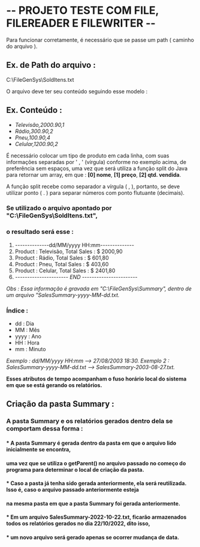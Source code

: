 # -- PROJETO TESTE COM FILE, FILEREADER E FILEWRITER --

Para funcionar corretamente, é necessário que se passe um path ( caminho do arquivo ). 

## Ex. de Path do arquivo :

C:\FileGenSys\SoldItens.txt

O arquivo deve ter seu conteúdo seguindo esse modelo :

## Ex. Conteúdo :

* *Televisão,2000.90,1*
* *Rádio,300.90,2*
* *Pneu,100.90,4*
* *Celular,1200.90,2*

É necessário colocar um tipo de produto em cada linha, com suas informações 
separadas por ' , ' (vírgula) conforme no exemplo acima, de preferência sem 
espaços, uma vez que será utiliza a função split do Java para retornar um 
array, em que : **[0] nome**, **[1] preço**, **[2] qtd. vendida**.

A função split recebe como separador a vírgula ( , ), portanto, se deve
utilizar ponto ( . ) para separar números com ponto flutuante (decimais).

### Se utilizado o arquivo apontado por "C:\FileGenSys\SoldItens.txt", 
### o resultado será esse :

 1. --------------dd/MM/yyyy HH:mm--------------
 2. Product : Televisão, Total Sales : $ 2000,90
 3. Product : Rádio, Total Sales : $ 601,80
 4. Product : Pneu, Total Sales : $ 403,60
 5. Product : Celular, Total Sales : $ 2401,80
 6. ---------------------- *END* -----------------------

*Obs : Essa informação é gravada em "C:\FileGenSys\Summary",*
*dentro de um arquivo "SalesSummary-yyyy-MM-dd.txt.*

### Índice :
* dd : Dia 
* MM : Mês
* yyyy : Ano
* HH : Hora
* mm : Minuto

*Exemplo : dd/MM/yyyy HH:mm --> 27/08/2003 18:30.*
*Exemplo 2 : SalesSummary-yyyy-MM-dd.txt --> SalesSummary-2003-08-27.txt.*

**Esses atributos de tempo acompanham o fuso horário local do sistema em que se está gerando os relatórios.**

## Criação da pasta Summary :

### A pasta Summary e os relatórios gerados dentro dela se comportam dessa forma :

#### * A pasta Summary é gerada dentro da pasta em que o arquivo lido inicialmente se encontra,
#### uma vez que se utiliza o getParent() no arquivo passado no começo do programa para determinar o local de criação da pasta.

#### * Caso a pasta já tenha sido gerada anteriormente, ela será reutilizada. Isso é, caso o arquivo passado anteriormente esteja 
#### na mesma pasta em que a pasta Summary foi gerada anteriormente.

#### * Em um arquivo SalesSummary-2022-10-22.txt, ficarão armazenados todos os relatórios gerados no dia 22/10/2022, dito isso,
#### * um novo arquivo será gerado apenas se ocorrer mudança de data.



